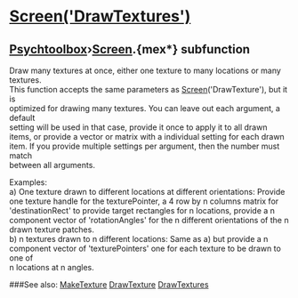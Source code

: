 # [Screen('DrawTextures')](Screen-DrawTextures) 
## [Psychtoolbox](Pyschtoolbox)&#8250;[Screen](Screen).{mex*} subfunction


Draw many textures at once, either one texture to many locations or many  
textures.  
This function accepts the same parameters as [Screen](Screen)('DrawTexture'), but it is  
optimized for drawing many textures. You can leave out each argument, a default  
setting will be used in that case, provide it once to apply it to all drawn  
items, or provide a vector or matrix with a individual setting for each drawn  
item. If you provide multiple settings per argument, then the number must match  
between all arguments.  
  
Examples:  
a) One texture drawn to different locations at different orientations: Provide  
one texture handle for the texturePointer, a 4 row by n columns matrix for  
'destinationRect' to provide target rectangles for n locations, provide a n  
component vector of 'rotationAngles' for the n different orientations of the n  
drawn texture patches.  
b) n textures drawn to n different locations: Same as a) but provide a n  
component vector of 'texturePointers' one for each texture to be drawn to one of  
n locations at n angles.  
  


###See also:
[MakeTexture](Screen-MakeTexture) [DrawTexture](Screen-DrawTexture) [DrawTextures](Screen-DrawTextures)
